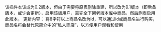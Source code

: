该插件本该成为0.2版本，但由于需要将原表删除重建，所以改为9.1版本（即后备版本，或许会更新），启用该版用户，需完全下架老版本库中商品，然后删表启用此版本。
更新内容：
将8字符以上商品名改为id，可以通过id或商品名进行购买，商品名将会替代原简介中的“私人商店”，以方便用户观看和使用